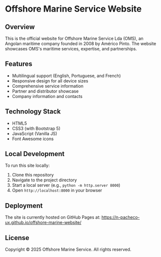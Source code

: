 # Offshore Marine Service Website

## Overview
This is the official website for Offshore Marine Service Lda (OMS), an Angolan maritime company founded in 2008 by Américo Pinto. The website showcases OMS's maritime services, expertise, and partnerships.

## Features
- Multilingual support (English, Portuguese, and French)
- Responsive design for all device sizes
- Comprehensive service information
- Partner and distributor showcase
- Company information and contacts

## Technology Stack
- HTML5
- CSS3 (with Bootstrap 5)
- JavaScript (Vanilla JS)
- Font Awesome icons

## Local Development
To run this site locally:
1. Clone this repository
2. Navigate to the project directory
3. Start a local server (e.g., `python -m http.server 8000`)
4. Open `http://localhost:8000` in your browser

## Deployment
The site is currently hosted on GitHub Pages at: https://n-pacheco-ux.github.io/offshore-marine-website/

## License
Copyright © 2025 Offshore Marine Service. All rights reserved.
